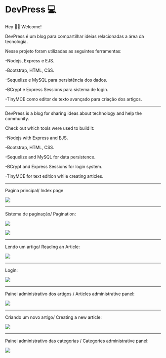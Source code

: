# DevPress 💻

Hey 👋🏻 Welcome! 

DevPress é um blog para compartilhar ideias relacionadas a área da tecnologia. 

Nesse projeto foram utilizadas as seguintes ferramentas:

-Nodejs, Express e EJS.

-Bootstrap, HTML, CSS. 

-Sequelize e MySQL para persistência dos dados. 

-BCrypt e Express Sessions para sistema de login.

-TinyMCE como editor de texto avançado para criação dos artigos. 

--------------------------------------------------------------------------------------------------------------------------------

DevPress is a blog for sharing ideas about technology and help the community.

Check out which tools were used to build it:

-Nodejs with Express and EJS.

-Bootstrap, HTML, CSS.

-Sequelize and MySQL for data persistence.

-BCrypt and Express Sessions for login system. 

-TinyMCE for text edition while creating articles.

------

Pagina principal/ Index page

![](https://github.com/Lucas-Aprigio/Project-DevPress/blob/main/images/index.jpg)

------

Sistema de paginação/ Pagination:

![](https://github.com/Lucas-Aprigio/Project-DevPress/blob/main/images/pages.jpg)

![](https://github.com/Lucas-Aprigio/Project-DevPress/blob/main/images/lastpage.jpg)

------

Lendo um artigo/ Reading an Article:

![](https://github.com/Lucas-Aprigio/Project-DevPress/blob/main/images/ReadingAnArticle.jpg)

------

Login:

![](https://github.com/Lucas-Aprigio/Project-DevPress/blob/main/images/login.jpg)

------

Painel administrativo dos artigos / Articles administrative panel:

![](https://github.com/Lucas-Aprigio/Project-DevPress/blob/main/images/ArticlesAdmin.jpg)

------

Criando um novo artigo/ Creating a new article:

 ![](https://github.com/Lucas-Aprigio/Project-DevPress/blob/main/images/CreateANewArticle.jpg)

------

Painel administrativo das categorias / Categories administrative panel:

![](https://github.com/Lucas-Aprigio/Project-DevPress/blob/main/images/CategoriesAdmin.jpg)